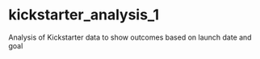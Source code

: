 # kickstarter_analysis_1
Analysis of Kickstarter data to show outcomes based on launch date and goal
